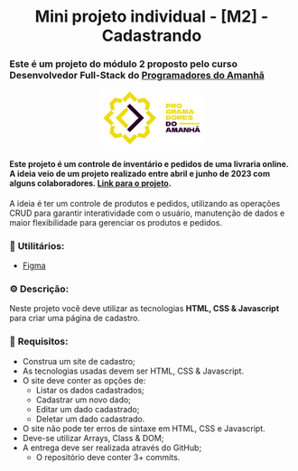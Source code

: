 <h1 align = "center">Mini projeto individual - [M2] - Cadastrando

### Este é um projeto do módulo 2 proposto pelo curso Desenvolvedor Full-Stack do [Programadores do Amanhã](https://programadoresdoamanha.org/)

<div align = "center">
    <img src="assets/imgs/logo_PdA.png" height = "100px" width = "auto">
</div>

#### Este projeto é um controle de inventário e pedidos de uma livraria online. A ideia veio de um projeto realizado entre abril e junho de 2023 com alguns colaboradores. [Link para o projeto](https://github.com/jhulyanne/livraria-do-tempo).

A ideia é ter um controle de produtos e pedidos, utilizando as operações CRUD para garantir interatividade com o usuário, manutenção de dados e maior flexibilidade para gerenciar os produtos e pedidos.

### 📌 **Utilitários:**
- [Figma](https://www.figma.com/design/bcqhIZjqezCQ4gQ0exdDu5/Cadastrando?node-id=0-1&node-type=canvas&t=jdJtqI9HOQlbx8e4-0)

### ⚙️ **Descrição:** 
Neste projeto você deve utilizar as tecnologias **HTML, CSS & Javascript** para criar uma página de cadastro.

### 🎯 **Requisitos:**
- Construa um site de cadastro;
- As tecnologias usadas devem ser HTML, CSS & Javascript.
- O site deve conter as opções de:
    - Listar os dados cadastrados;
    - Cadastrar um novo dado;
    - Editar um dado cadastrado;
    - Deletar um dado cadastrado.
- O site não pode ter erros de sintaxe em HTML, CSS e Javascript.
- Deve-se utilizar Arrays, Class & DOM;
- A entrega deve ser realizada através do GitHub;
    - O repositório deve conter 3+ commits.